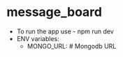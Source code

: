 # message_board

- To run the app use - npm run dev <br>
- ENV variables:
  - MONGO_URL: # Mongodb URL

